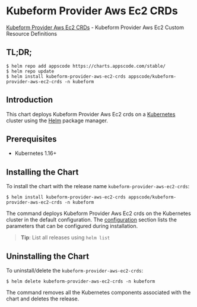 # Kubeform Provider Aws Ec2 CRDs

[Kubeform Provider Aws Ec2 CRDs](https://github.com/kubeform) - Kubeform Provider Aws Ec2 Custom Resource Definitions

## TL;DR;

```console
$ helm repo add appscode https://charts.appscode.com/stable/
$ helm repo update
$ helm install kubeform-provider-aws-ec2-crds appscode/kubeform-provider-aws-ec2-crds -n kubeform
```

## Introduction

This chart deploys Kubeform Provider Aws Ec2 crds on a [Kubernetes](http://kubernetes.io) cluster using the [Helm](https://helm.sh) package manager.

## Prerequisites

- Kubernetes 1.16+

## Installing the Chart

To install the chart with the release name `kubeform-provider-aws-ec2-crds`:

```console
$ helm install kubeform-provider-aws-ec2-crds appscode/kubeform-provider-aws-ec2-crds -n kubeform
```

The command deploys Kubeform Provider Aws Ec2 crds on the Kubernetes cluster in the default configuration. The [configuration](#configuration) section lists the parameters that can be configured during installation.

> **Tip**: List all releases using `helm list`

## Uninstalling the Chart

To uninstall/delete the `kubeform-provider-aws-ec2-crds`:

```console
$ helm delete kubeform-provider-aws-ec2-crds -n kubeform
```

The command removes all the Kubernetes components associated with the chart and deletes the release.


